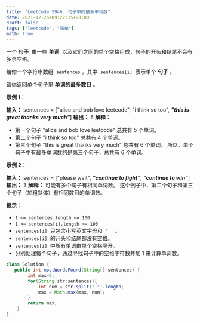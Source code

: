 ```yaml
---
title: "LeetCode 5946. 句子中的最多单词数"
date: 2021-12-26T09:22:15+08:00
draft: false
tags: ["leetcode", "简单"]
math: true
---
```


一个 **句子**  由一些 **单词**  以及它们之间的单个空格组成，句子的开头和结尾不会有多余空格。

给你一个字符串数组  `sentences` ，其中  `sentences[i]`  表示单个 **句子** 。

请你返回单个句子里 **单词的最多数目** 。

<!--more-->

**示例 1：**

**输入：** sentences = ["alice and bob love leetcode", "i think so too", ***"this is great thanks very much"***]
**输出：** 6
**解释：**

- 第一个句子 "alice and bob love leetcode" 总共有 5 个单词。
- 第二个句子 "i think so too" 总共有 4 个单词。
- 第三个句子 "this is great thanks very much" 总共有 6 个单词。
  所以，单个句子中有最多单词数的是第三个句子，总共有 6 个单词。

**示例 2：**

**输入：** sentences = ["please wait", ***"continue to fight"***, ***"continue to win"***]
**输出：** 3
**解释：** 可能有多个句子有相同单词数。
这个例子中，第二个句子和第三个句子（加粗斜体）有相同数目的单词数。

**提示：**

- `1 <= sentences.length <= 100`
- `1 <= sentences[i].length <= 100`
- `sentences[i]`  只包含小写英文字母和  `' '` 。
- `sentences[i]`  的开头和结尾都没有空格。
- `sentences[i]`  中所有单词由单个空格隔开。
- 分别处理每个句子，通过寻找句子中的空格字符数并加 1 来计算单词数。

```java
class Solution {
   public int mostWordsFound(String[] sentences) {
        int max=0;
        for(String str:sentences){
            int num = str.split(" ").length;
            max = Math.max(max, num);
        }
        return max;
    }
}
```
